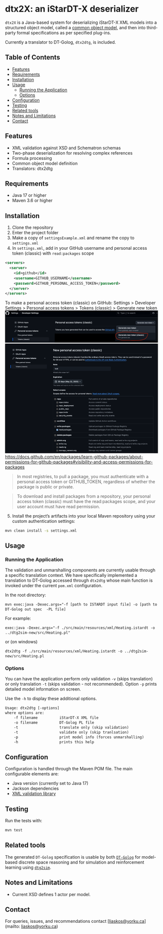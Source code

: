 # dtx2X: an iStarDT-X deserializer

`dtx2X` is a Java-based system for deserializing iStarDT-X XML models into a structured object model, called a [common object model](https://github.com/cmg-yorku/dtx2X/tree/main/docs/images/CommonObjectModel.png), and then into third-party formal specifications as per specified plug-ins. 

Currently a translator to DT-Golog, `dtx2dtg`, is included.

## Table of Contents
* [Features](#features)
* [Requirements](#requirements)
* [Installation](#installation)
* [Usage](#usage)
  * [Running the Application](#running-the-application)
  * [Options](#options)
* [Configuration](#configuration)
* [Testing](#testing)
* [Related tools](#related-tools)
* [Notes and Limitations](#notes-and-limitations)
* [Contact](#contact)


## Features

- XML validation against XSD and Schematron schemas
- Two-phase deserialization for resolving complex references
- Formula processing
- Common object model definition
- Translators: dtx2dtg

## Requirements

- Java 17 or higher
- Maven 3.6 or higher

## Installation

1. Clone the repository
2. Enter the project folder
3. Make a copy of `settingsExample.xml` and rename the copy to `settings.xml`
4. In `settings.xml`, add in your GitHub username and personal access token (classic) with `read:packages` scope
```xml
<servers>
  <server>
    <id>github</id>
    <username>GITHUB_USERNAME</username>
    <password>GITHUB_PERSONAL_ACCESS_TOKEN</password>
  </server>
</servers>
```

To make a personal access token (classic) on GitHub: Settings > Developer Settings > Personal access tokens > Tokens (classic) > Generate new token
![img.png](docs/images/generate_token.png)
![img.png](docs/images/personal_access_token.png)
https://docs.github.com/en/packages/learn-github-packages/about-permissions-for-github-packages#visibility-and-access-permissions-for-packages
> In most registries, to pull a package, you must authenticate with a personal access token or GITHUB_TOKEN, regardless of whether the package is public or private.

> To download and install packages from a repository, your personal access token (classic) must have the read:packages scope, and your user account must have read permission.
5. Install the project’s artifacts into your local Maven repository using your custom authentication settings:

```bash
mvn clean install -s settings.xml
```

<!-- 
6. To run the main application (IStarTApplication), run:

```bash
mvn exec:java
```
-->

## Usage

### Running the Application

The validation and unmarshalling components are currently usable through a specific translation context. We have specifically implemented a translation to DT-Golog accessed through `dtx2dtg` whose main function is invoked under the current `pom.xml` configuration.

In the root directory:
```
mvn exec:java -Dexec.args="-f [path to ISTARDT input file] -o [path to DT-Golog out spec  -PL file]
```

For example:

```
exec:java -Dexec.args="-f ./src/main/resources/xml/Heating.istardt -o ../dtg2sim-new/src/Heating.pl"
```

or (on windows)
```
dtx2dtg -f ./src/main/resources/xml/Heating.istardt -o ../dtg2sim-new/src/Heating.pl
```

### Options

You can have the application perform only validation `-v` (skips translation)  or only translation `-t` (skips validation - not recommended). Option `-p` prints detailed model information on screen.

Use the `-h` to display these additional options. 

```
Usage: dtx2dtg [-options]
where options are:
    -f filename          iStarDT-X XML file
    -o filename          DT-Golog PL file
	-t                   translate only (skip validation)
    -t                   validate only (skip tranlsation)
    -p                   print model info (forces unmarshalling)
    -h                   prints this help
```


<!--
The main application reads an XML file, validates it against both XSD and Schematron schemas, and prints model information:



```bash
mvn exec:java
```

This will use the default XML file specified in `IStarTApplication.java` (figure1a_fixed2.xml).

To use different input files, you'll need to modify the file path constants in `IStarTApplication.java`:
```java
public class IStarTApplication {

  private static final String XSD_SCHEMA_PATH = "src/main/resources/xsd/istar-rl-schema_v3.xsd";
  private static final String SCHEMATRON_SCHEMA_PATH = "src/main/resources/schematron/istar-rl-schematron3.sch";
  private static final String XML_FILE_PATH = "src/main/resources/xml/figure1a_fixed2.xml";
  // ...
}
```

## Project Structure

```
.
├── README.md
├── pom.xml
├── settingsExample.xml
├── .gitignore
├── docs
   ├── README.md
   ├── bnf_grammar.md
   ├── domain_model_uml.md
   ├── domain_model_uml.png
   ├── domain_model_uml.uml
   ├── images
   ├── sequence_diagram_deserialization_system.md
   └── xml_uml.md
├── src
   ├── main
     ├── java
        └── ca
          └── yorku
            └── cmg
              └── istardt
                └── xmlparser
                  ├── IStarTApplication.java  # Main application
                  ├── XmlValidation.java
                  ├── objects         # Domain model
                    ├── ANDOperator.java
                    ├── Actor.java
                    ├── Atom.java
                    ├── Condition.java
                    ...
                  └── xml
                    ├── IStarUnmarshaller.java
                    ├── ReferenceResolver.java
                    ├── deserializers
                      ├── ActorDeserializer.java
                      ├── BaseDeserializer.java
                      ...
                    ├── formula
                      ├── FormulaNodeVisitor.java
                      └── FormulaNodeVisitorImpl.java
                    ├── processing
                      └── ReferenceProcessor.java
                    └── utils
                      └── DeserializerUtils.java
     └── resources
       ├── schematron
       ├── textualRep_figure1a.txt
       ├── textualRep_figure1b.txt
       ├── xml
       └── xsd
   └── test
     ├── java
       └── ca
         └── yorku
           └── cmg
             └── istardt
               └── xmlparser
                 └── IStarUnmarshallerTest.java
     └── resources
       ├── schematron
       ├── xml
       └── xsd
```

## Architecture

The system has the following main components:

1. **Validation**: XML validation against schemas
2. **Unmarshalling**: Conversion of XML to Java objects
3. **Reference Resolution**: Establishing relationships between objects
--> 
## Configuration

Configuration is handled through the Maven POM file. The main configurable elements are:

- Java version (currently set to Java 17)
- Jackson dependencies
- [XML validation library](https://github.com/nina2dv/xml-validation)

## Testing

Run the tests with:

```bash
mvn test
```

## Related tools

The generated ``DT-Golog`` specification is usable by both [`DT-Golog`](https://www.cs.ryerson.ca/~mes/publications/mainLetter.pdf) for model-based discrete space reasoning and for simulation and reinforcement learning using [`dtg2sim`](https://github.com/cmg-yorku/dtg2sim).

## Notes and Limitations

- Current XSD defines 1 actor per model.

## Contact
For queries, issues, and recommendations contact [liaskos@yorku.ca](mailto: liaskos@yorku.ca)